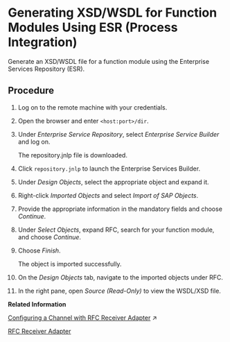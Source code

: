 <!-- loio57a6b6ede47c449aa0808ff9695aec49 -->

# Generating XSD/WSDL for Function Modules Using ESR \(Process Integration\)

Generate an XSD/WSDL file for a function module using the Enterprise Services Repository \(ESR\).



## Procedure

1.  Log on to the remote machine with your credentials.

2.  Open the browser and enter `<host:port>/dir`.

3.  Under *Enterprise Service Repository*, select *Enterprise Service Builder* and log on.

    The repository.jnlp file is downloaded.

4.  Click `repository.jnlp` to launch the Enterprise Services Builder.

5.  Under *Design Objects*, select the appropriate object and expand it.

6.  Right-click *Imported Objects* and select *Import of SAP Objects*.

7.  Provide the appropriate information in the mandatory fields and choose *Continue*.

8.  Under *Select Objects*, expand RFC, search for your function module, and choose *Continue*.

9.  Choose *Finish*.

    The object is imported successfully.

10. On the *Design Objects* tab, navigate to the imported objects under RFC.

11. In the right pane, open *Source \(Read-Only\)* to view the WSDL/XSD file.


**Related Information**  


[Configuring a Channel with RFC Receiver Adapter](https://help.sap.com/viewer/987273656c2f47d2aca4e0bfce26c594/IAT/en-US/b61dbaedd4244b10b04f1be1d68c0e40.html "You can use Remote Function Call (RFC) to integrate on-premise ABAP systems with the systems hosted on the cloud using the Cloud connector.") :arrow_upper_right:

[RFC Receiver Adapter](rfc-receiver-adapter-5c76048.md "Connects an SAP Cloud Integration tenant to a remote receiver system using Remote Function Call (RFC).")

